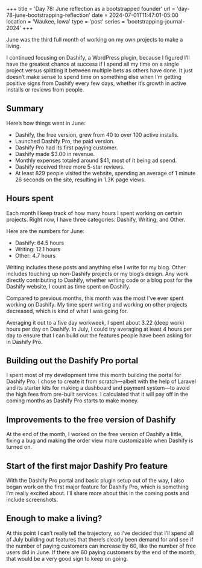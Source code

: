 +++
title = 'Day 78: June reflection as a bootstrapped founder'
url = 'day-78-june-bootstrapping-reflection'
date = 2024-07-01T11:47:01-05:00
location = 'Waukee, Iowa'
type = 'post'
series = 'bootstrapping-journal-2024'
+++

June was the third full month of working on my own projects to make a living.

I continued focusing on Dashify, a WordPress plugin, because I figured I’ll have the greatest chance at success if I spend all my time on a single project versus splitting it between multiple bets as others have done. It just doesn’t make sense to spend time on something else when I’m getting positive signs from Dashify every few days, whether it’s growth in active installs or reviews from people.

## Summary

Here’s how things went in June:

- Dashify, the free version, grew from 40 to over 100 active installs.
- Launched Dashify Pro, the paid version.
- Dashify Pro had its first paying customer.
- Dashify made $3.00 in revenue.
- Monthly expenses totaled around $41, most of it being ad spend.
- Dashify received three more 5-star reviews.
- At least 829 people visited the website, spending an average of 1 minute 26 seconds on the site, resulting in 1.3K page views.

## Hours spent

Each month I keep track of how many hours I spent working on certain projects. Right now, I have three categories: Dashify, Writing, and Other.

Here are the numbers for June:

- Dashify: 64.5 hours
- Writing: 12.1 hours
- Other: 4.7 hours

Writing includes these posts and anything else I write for my blog. Other includes touching up non-Dashify projects or my blog’s design. Any work directly contributing to Dashify, whether writing code or a blog post for the Dashify website, I count as time spent on Dashify.

Compared to previous months, this month was the most I’ve ever spent working on Dashify. My time spent writing and working on other projects decreased, which is kind of what I was going for.

Averaging it out to a five day workweek, I spent about 3.22 (deep work) hours per day on Dashify. In July, I could try averaging at least 4 hours per day to ensure that I can build out the features people have been asking for in Dashify Pro.

## Building out the Dashify Pro portal

I spent most of my development time this month building the portal for Dashify Pro. I chose to create it from scratch—albeit with the help of Laravel and its starter kits for making a dashboard and payment system—to avoid the high fees from pre-built services. I calculated that it will pay off in the coming months as Dashify Pro starts to make money.

## Improvements to the free version of Dashify

At the end of the month, I worked on the free version of Dashify a little, fixing a bug and making the order view more customizable when Dashify is turned on.

## Start of the first major Dashify Pro feature

With the Dashify Pro portal and basic plugin setup out of the way, I also began work on the first major feature for Dashify Pro, which is something I’m really excited about. I’ll share more about this in the coming posts and include screenshots.

## Enough to make a living?

At this point I can’t really tell the trajectory, so I’ve decided that I’ll spend all of July building out features that there’s clearly been demand for and see if the number of paying customers can increase by 60, like the number of free users did in June. If there are 60 paying customers by the end of the month, that would be a very good sign to keep on going.
